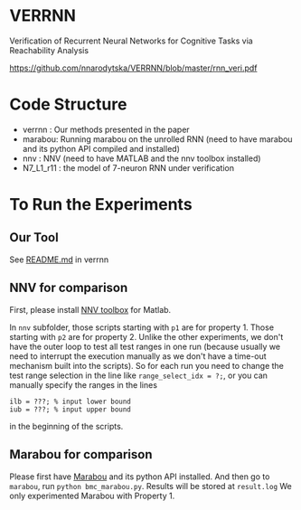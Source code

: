 # VERRNN
Verification of Recurrent Neural Networks for Cognitive Tasks via Reachability Analysis

https://github.com/nnarodytska/VERRNN/blob/master/rnn_veri.pdf

# Code Structure

  * verrnn : Our methods presented in the paper
  * marabou: Running marabou on the unrolled RNN (need to have marabou and its python API compiled and installed)
  * nnv    : NNV (need to have MATLAB and the nnv toolbox installed)
  * N7_L1_r11 : the model of 7-neuron RNN under verification

# To Run the Experiments

## Our Tool

   See [README.md](https://github.com/nnarodytska/VERRNN/blob/master/verrnn/README.md) in verrnn

## NNV for comparison

First, please install [NNV toolbox](https://github.com/verivital/nnv) for Matlab.

In `nnv` subfolder, those scripts starting with `p1` are for property 1. Those starting with `p2` are for property 2.
Unlike the other experiments, we don't have the outer loop to test all test ranges in one run (because usually we need to interrupt the execution manually as we don't have a time-out mechanism built into the scripts). So for each run you need to change the test range selection in the line like `range_select_idx = ?;`, or you can manually specify the ranges in the lines
```
ilb = ???; % input lower bound
iub = ???; % input upper bound
```
in the beginning of the scripts.

## Marabou for comparison

Please first have [Marabou](https://github.com/NeuralNetworkVerification/Marabou/tree/master) and its python API installed. And then go to `marabou`, run `python bmc_marabou.py`. Results will be stored at `result.log`
We only experimented Marabou with Property 1.


